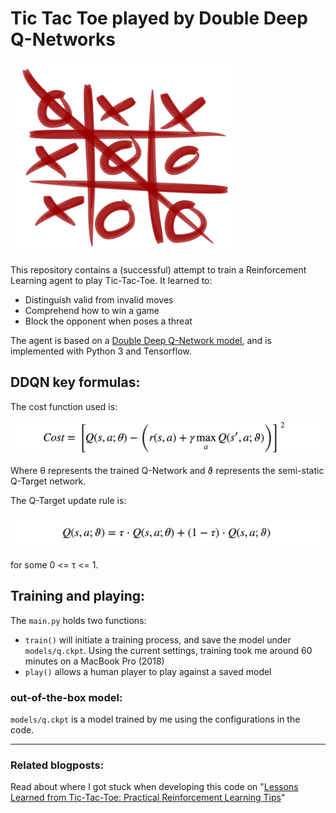 # Tic Tac Toe played by Double Deep Q-Networks
![tic_tac_toe](images/tic_tac_toe.png)
 
 This repository contains a (successful) attempt to train a Reinforcement Learning
 agent to play Tic-Tac-Toe. It learned to:
 
 * Distinguish valid from invalid moves
 * Comprehend how to win a game
 * Block the opponent when poses a threat
 
 The agent is based on a [Double Deep Q-Network model](https://arxiv.org/abs/1509.02971v5), 
 and is implemented with Python 3 and Tensorflow.

## DDQN key formulas:
The cost function used is:

![cost](images/ddqn_cost.png)

Where θ represents the trained Q-Network and ϑ represents the semi-static Q-Target
network.

The Q-Target update rule is:

![update_rule](images/ddqn_update.png)

for some 0 <= τ <= 1.


## Training and playing:
The `main.py` holds two functions:
* `train()` will initiate a training process, and save the model under
`models/q.ckpt`. Using the current settings, training took me around 60 
minutes on a MacBook Pro (2018)
* `play()` allows a human player to play against a saved model

### out-of-the-box model:
`models/q.ckpt` is a model trained by me using the configurations
in the code. 

---------------------------

### Related blogposts:
Read about where I got stuck when developing this code on "[Lessons Learned from Tic-Tac-Toe: Practical Reinforcement Learning Tips](https://medium.com/@shakedzy/lessons-learned-from-tic-tac-toe-practical-reinforcement-learning-tips-5cac654a45a8)"
